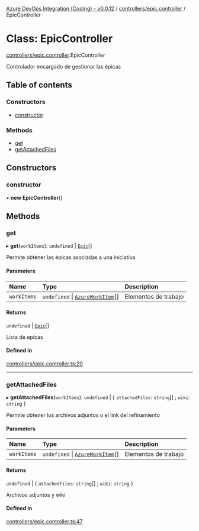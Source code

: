 [Azure DevOps Integration (Coding) - v0.0.12](../README.md) / [controllers/epic.controller](../modules/controllers_epic_controller.md) / EpicController

# Class: EpicController

[controllers/epic.controller](../modules/controllers_epic_controller.md).EpicController

Controlador encargado de gestionar las épicas

## Table of contents

### Constructors

- [constructor](controllers_epic_controller.EpicController.md#constructor)

### Methods

- [get](controllers_epic_controller.EpicController.md#get)
- [getAttachedFiles](controllers_epic_controller.EpicController.md#getattachedfiles)

## Constructors

### constructor

• **new EpicController**()

## Methods

### get

▸ **get**(`workItems`): `undefined` \| [`Epic`](models_agile_epic.Epic.md)[]

Permite obtener las épicas asociadas a una iniciativa

#### Parameters

| Name | Type | Description |
| :------ | :------ | :------ |
| `workItems` | `undefined` \| [`AzureWorkItem`](models_azureDevOps_azureWorkItem.AzureWorkItem.md)[] | Elementos de trabajo |

#### Returns

`undefined` \| [`Epic`](models_agile_epic.Epic.md)[]

Lista de epicas

#### Defined in

[controllers/epic.controller.ts:20](https://github.com/jeysgar1/azure-devops-api-kms/blob/f839fd0/src/controllers/epic.controller.ts#L20)

___

### getAttachedFiles

▸ **getAttachedFiles**(`workItems`): `undefined` \| { `attachedFiles`: `string`[] ; `wiki`: `string`  }

Permite obtener los archivos adjuntos o el link del refinamiento

#### Parameters

| Name | Type | Description |
| :------ | :------ | :------ |
| `workItems` | `undefined` \| [`AzureWorkItem`](models_azureDevOps_azureWorkItem.AzureWorkItem.md)[] | Elementos de trabajo |

#### Returns

`undefined` \| { `attachedFiles`: `string`[] ; `wiki`: `string`  }

Archivos adjuntos y wiki

#### Defined in

[controllers/epic.controller.ts:47](https://github.com/jeysgar1/azure-devops-api-kms/blob/f839fd0/src/controllers/epic.controller.ts#L47)
